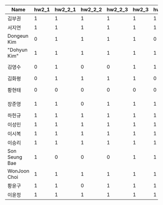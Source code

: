 | Name | hw2_1 | hw2_2_1 | hw2_2_2 | hw2_2_3 | hw2_3 | hw2_4 | penalty | Total | note |
| ---- | ----- | ------- | ------- | ------- | ----- | ----- | ------- | ----- | ---- |
| 김부권 | 1 | 1 | 1 | 1 | 1 | 1 | 0 | 6 |  |
| 서지연 | 1 | 1 | 1 | 1 | 1 | 1 | 0 | 6 |  |
| Dongeun Kim | 0 | 1 | 1 | 1 | 1 | 0 | -0.5 * 4 | 2 | "No directory |  /Users/yhbyhb/Documents/GitHub/CSE6000/students/homework2" |
| "Dohyun Kim" | 1 | 1 | 1 | 1 | 1 | 1 | -0.5 * 4 | 4 | "No directory |  /Users/yhbyhb/Documents/GitHub/CSE6000/students/homework2" |
| 김영수 | 0 | 1 | 0 | 0 | 1 | 1 | -0.5 * 3 | 1.5 |  |
| 김화평 | 0 | 1 | 1 | 1 | 1 | 0 | 0 | 4 |  |
| 황현태 | 0 | 0 | 0 | 0 | 0 | 0 | 0 | 0 | "No directory |  /Users/yhbyhb/Documents/GitHub/CSE6000/students/homework2" |
| 장준영 | 1 | 1 | 0 | 1 | 1 | 1 | -0.5 * 3 | 3.5 | "No directory |  /Users/yhbyhb/Documents/GitHub/CSE6000/students/homework2" |
| 하헌규 | 1 | 1 | 1 | 1 | 1 | 1 | 0 | 6 |  |
| 이성민 | 1 | 1 | 1 | 1 | 1 | 1 | 0 | 6 |  |
| 이시복 | 1 | 1 | 1 | 1 | 1 | 1 | 0 | 6 |  |
| 이승리 | 1 | 1 | 1 | 1 | 1 | 1 | 0 | 6 |  |
| Son Seung Bae | 1 | 0 | 0 | 0 | 1 | 1 | 0 | 3 |  |
| WonJoon Choi | 1 | 1 | 1 | 1 | 1 | 1 | 0 | 6 |  |
| 황윤구 | 1 | 1 | 0 | 1 | 1 | 1 | 0 | 5 |  |
| 이윤정 | 1 | 1 | 1 | 1 | 1 | 1 | 0 | 6 |  |
